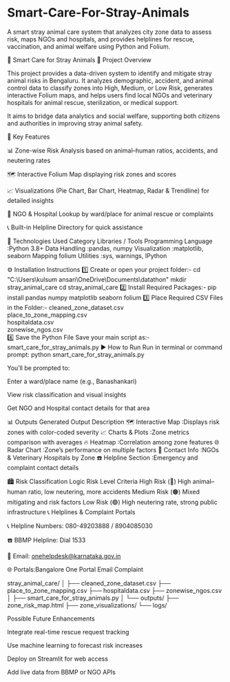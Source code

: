 # Smart-Care-For-Stray-Animals
A smart stray animal care system that analyzes city zone data to assess risk, maps NGOs and hospitals, and provides helplines for rescue, vaccination, and animal welfare using Python and Folium.

🐾 Smart Care for Stray Animals
📖 Project Overview

This project provides a data-driven system to identify and mitigate stray animal risks in Bengaluru.
It analyzes demographic, accident, and animal control data to classify zones into High, Medium, or Low Risk, generates interactive Folium maps, and helps users find local NGOs and veterinary hospitals for animal rescue, sterilization, or medical support.

It aims to bridge data analytics and social welfare, supporting both citizens and authorities in improving stray animal safety.

🧠 Key Features

📊 Zone-wise Risk Analysis based on animal–human ratios, accidents, and neutering rates

🗺️ Interactive Folium Map displaying risk zones and scores

📈 Visualizations (Pie Chart, Bar Chart, Heatmap, Radar & Trendline) for detailed insights

📍 NGO & Hospital Lookup by ward/place for animal rescue or complaints

📞 Built-in Helpline Directory for quick assistance


🧰 Technologies Used
Category	             Libraries / Tools
Programming Language	:Python 3.8+
Data Handling         :pandas, numpy
Visualization	        :matplotlib, seaborn
Mapping	folium
Utilities             :sys, warnings, IPython

⚙️ Installation Instructions
1️⃣ Create or open your project folder:-
cd "C:\Users\kulsum ansari\OneDrive\Documents\datathon"
mkdir stray_animal_care
cd stray_animal_care
2️⃣ Install Required Packages:-
pip install pandas numpy matplotlib seaborn folium
3️⃣ Place Required CSV Files in the Folder:-
cleaned_zone_dataset.csv  
place_to_zone_mapping.csv  
hospitaldata.csv  
zonewise_ngos.csv  
4️⃣ Save the Python File
Save your main script as:-
smart_care_for_stray_animals.py
▶️ How to Run
Run in terminal or command prompt:
python smart_care_for_stray_animals.py


You’ll be prompted to:

Enter a ward/place name (e.g., Banashankari)

View risk classification and visual insights

Get NGO and Hospital contact details for that area

📊 Outputs Generated
Output	              Description
🗺️ Interactive Map   :Displays risk zones with color-coded severity
📈 Charts & Plots   :Zone metrics comparison with averages
🔥 Heatmap	         :Correlation among zone features
🌐 Radar Chart	     :Zone’s performance on multiple factors
🏥 Contact Info	     :NGOs & Veterinary Hospitals by Zone
☎️ Helpline Section	 :Emergency and complaint contact details

🏙️ Risk Classification Logic
Risk Level	Criteria
High Risk (🔴)	High animal–human ratio, low neutering, more accidents
Medium Risk (🟠)	Mixed mitigating and risk factors
Low Risk (🟢)	High neutering rate, strong public infrastructure
📞 Helplines & Complaint Portals

📞 Helpline Numbers: 080-49203888 / 8904085030

☎️ BBMP Helpline: Dial 1533

📧 Email: onehelpdesk@karnataka.gov.in

🌐 Portals:Bangalore One Portal
Email Complaint

stray_animal_care/
│
├── cleaned_zone_dataset.csv
├── place_to_zone_mapping.csv
├── hospitaldata.csv
├── zonewise_ngos.csv
│
├── smart_care_for_stray_animals.py
│
└── outputs/
    ├── zone_risk_map.html
    ├── zone_visualizations/
    └── logs/

Possible Future Enhancements

Integrate real-time rescue request tracking

Use machine learning to forecast risk increases

Deploy on Streamlit for web access

Add live data from BBMP or NGO APIs









